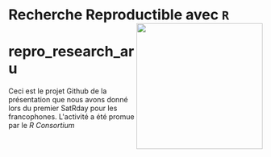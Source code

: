 # Recherche Reproductible avec `R` [<img src="https://satrdays.org/blog/mainimage-francophone.png" align="right" width="250">](https://satrdays.org/blog/2022/07/20/2022-francophone/#)

# repro_research_aru

Ceci est le projet Github de la présentation que nous avons donné lors du premier SatRday pour les francophones. L'activité a été promue par le *R Consortium*


